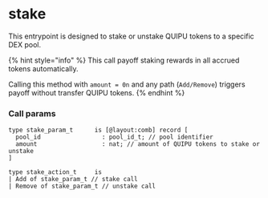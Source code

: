# stake

This entrypoint is designed to stake or unstake QUIPU tokens to a specific DEX pool.

{% hint style="info" %}
This call payoff staking rewards in all accrued tokens automatically.

Calling this method with `amount = 0n` and any path (`Add/Remove`) triggers payoff without transfer QUIPU tokens.&#x20;
{% endhint %}

### Call params

```pascaligo
type stake_param_t      is [@layout:comb] record [
  pool_id                 : pool_id_t; // pool identifier
  amount                  : nat; // amount of QUIPU tokens to stake or unstake
]

type stake_action_t     is
| Add of stake_param_t // stake call
| Remove of stake_param_t // unstake call
```
